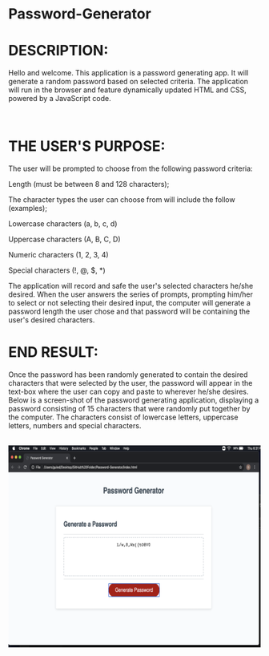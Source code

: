 # Password-Generator

<h1>DESCRIPTION:</h1>

Hello and welcome. This application is a password generating app. It will generate a random password based on selected criteria. The application will run in the browser and feature dynamically updated HTML and CSS, powered by a JavaScript code.

<br>
<h1>THE USER'S PURPOSE:</h1>

The user will be prompted to choose from the following password criteria:

Length (must be between 8 and 128 characters);

The character types the user can choose from will include the follow (examples);

Lowercase characters (a, b, c, d)

Uppercase characters (A, B, C, D)

Numeric characters (1, 2, 3, 4)

Special characters (!, @, $, *)

The application will record and safe the user's selected characters he/she desired. When the user answers the series of  prompts, prompting him/her to select or not selecting their desired input, the computer will generate a password length the user chose and that password will be containing the user's desired characters.

<h1>END RESULT:</h1>

Once the password has been randomly generated to contain the desired characters that were selected by the user, the password will appear in the text-box where the user can copy and paste to wherever he/she desires. Below is a screen-shot of the password generating application, displaying a password consisting of 15 characters that were randomly put together by the computer. The characters consist of lowercase letters, uppercase letters, numbers and special characters.

<br>
<img src="images/picture4.png" alt="">